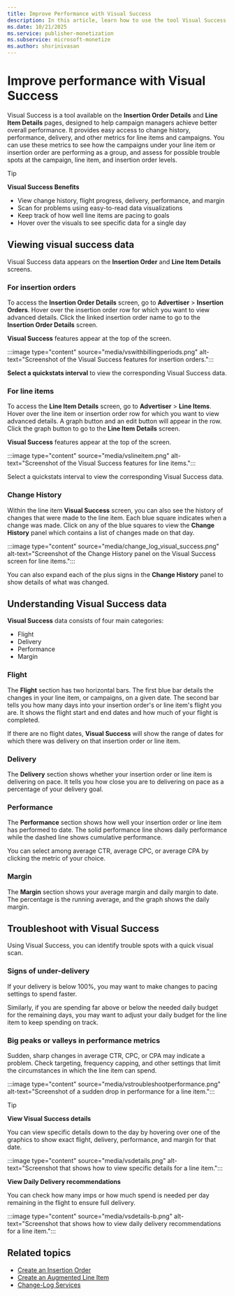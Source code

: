 ```yaml
---
title: Improve Performance with Visual Success
description: In this article, learn how to use the tool Visual Success to improve campaign performance.
ms.date: 10/21/2025
ms.service: publisher-monetization
ms.subservice: microsoft-monetize
ms.author: shsrinivasan
---
```


# Improve performance with Visual Success

Visual Success is a tool available on the **Insertion Order Details** and **Line Item Details** pages, designed to help campaign managers achieve better overall performance. It provides easy access to change history, performance, delivery, and other metrics for line items and campaigns. You can use these metrics to see how the campaigns under your line item or insertion order are performing as a group, and assess for possible trouble spots at the campaign, line item, and insertion order levels.

> [!TIP]
> **Visual Success Benefits**
>
> - View change history, flight progress, delivery, performance, and margin
> - Scan for problems using easy-to-read data visualizations
> - Keep track of how well line items are pacing to goals
> - Hover over the visuals to see specific data for a single day

## Viewing visual success data

Visual Success data appears on the **Insertion Order** and **Line Item Details** screens.

### For insertion orders

To access the **Insertion Order Details** screen, go to **Advertiser** > **Insertion Orders**. Hover over the insertion order row for which you want to view advanced details. Click the linked insertion order name to go to the **Insertion Order Details** screen.

**Visual Success** features appear at the top of the screen.

:::image type="content" source="media/vswithbillingperiods.png" alt-text="Screenshot of the Visual Success features for insertion orders.":::

**Select a quickstats interval** to view the corresponding Visual Success data.

### For line items

To access the **Line Item Details** screen, go to **Advertiser** > **Line Items**. Hover over the line item or insertion order row for which you want to view advanced details. A graph button and an edit button will appear in the row. Click the graph button to go to the **Line Item Details** screen.

**Visual Success** features appear at the top of the screen.

:::image type="content" source="media/vslineitem.png" alt-text="Screenshot of the Visual Success features for line items.":::

Select a quickstats interval to view the corresponding Visual Success data.

### Change History

Within the line item **Visual Success** screen, you can also see the history of changes that were made to the line item. Each blue square indicates when a change was made. Click on any of the blue squares to view the **Change History** panel which contains a list of changes made on that day.

:::image type="content" source="media/change_log_visual_success.png" alt-text="Screenshot of the Change History panel on the Visual Success screen for line items.":::

You can also expand each of the plus signs in the **Change History** panel to show details of what was changed.

## Understanding Visual Success data

**Visual Success** data consists of four main categories:

- Flight
- Delivery
- Performance
- Margin

### Flight

The **Flight** section has two horizontal bars. The first blue bar details the changes in your line item, or campaigns, on a given date. The second bar tells you how many days into your insertion order's or line item's flight you are. It shows the flight start and end dates and how much of your flight is completed.

If there are no flight dates, **Visual Success** will show the range of dates for which there was delivery on that insertion order or line item.

### Delivery

The **Delivery** section shows whether your insertion order or line item is delivering on pace. It tells you how close you are to delivering on pace as a percentage of your delivery goal.

### Performance

The **Performance** section shows how well your insertion order or line item has performed to date. The solid performance line shows daily performance while the dashed line shows cumulative performance.

You can select among average CTR, average CPC, or average CPA by clicking the metric of your choice.

### Margin

The **Margin** section shows your average margin and daily margin to date. The percentage is the running average, and the graph shows the daily margin.

## Troubleshoot with Visual Success

Using Visual Success, you can identify trouble spots with a quick visual scan.

### Signs of under-delivery

If your delivery is below 100%, you may want to make changes to pacing settings to spend faster.

Similarly, if you are spending far above or below the needed daily budget for the remaining days, you may want to adjust your daily budget for the line item to keep spending on track.

### Big peaks or valleys in performance metrics

Sudden, sharp changes in average CTR, CPC, or CPA may indicate a problem. Check targeting, frequency capping, and other settings that limit the circumstances in which the line item can spend.

:::image type="content" source="media/vstroubleshootperformance.png" alt-text="Screenshot of a sudden drop in performance for a line item.":::

> [!TIP]
> **View Visual Success details**
>
> You can view specific details down to the day by hovering over one of the graphics to show exact flight, delivery, performance, and margin for that date.
>
> :::image type="content" source="media/vsdetails.png" alt-text="Screenshot that shows how to view specific details for a line item.":::
>
> **View Daily Delivery recommendations**
>
> You can check how many imps or how much spend is needed per day remaining in the flight to ensure full delivery.
>
> :::image type="content" source="media/vsdetails-b.png" alt-text="Screenshot that shows how to view daily delivery recommendations for a line item.":::

## Related topics

- [Create an Insertion Order](create-an-insertion-order.md)
- [Create an Augmented Line Item](create-an-augmented-line-item-ali.md)
- [Change-Log Services](../digital-platform-api/change-log-services.md)
